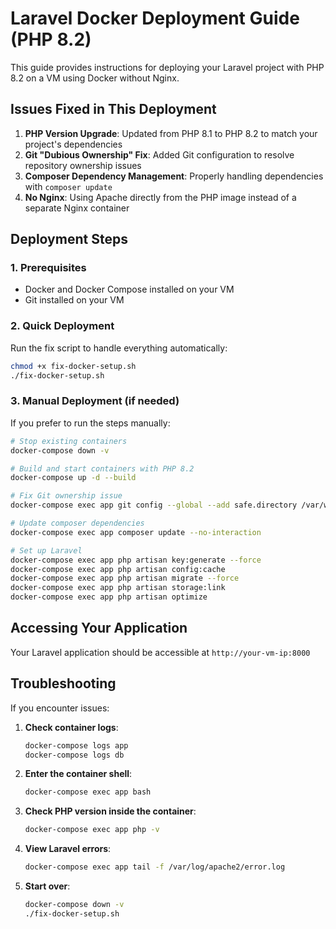 # Laravel Docker Deployment Guide (PHP 8.2)

This guide provides instructions for deploying your Laravel project with PHP 8.2 on a VM using Docker without Nginx.

## Issues Fixed in This Deployment

1. **PHP Version Upgrade**: Updated from PHP 8.1 to PHP 8.2 to match your project's dependencies
2. **Git "Dubious Ownership" Fix**: Added Git configuration to resolve repository ownership issues
3. **Composer Dependency Management**: Properly handling dependencies with `composer update`
4. **No Nginx**: Using Apache directly from the PHP image instead of a separate Nginx container

## Deployment Steps

### 1. Prerequisites

- Docker and Docker Compose installed on your VM
- Git installed on your VM

### 2. Quick Deployment

Run the fix script to handle everything automatically:

```bash
chmod +x fix-docker-setup.sh
./fix-docker-setup.sh
```

### 3. Manual Deployment (if needed)

If you prefer to run the steps manually:

```bash
# Stop existing containers
docker-compose down -v

# Build and start containers with PHP 8.2
docker-compose up -d --build

# Fix Git ownership issue
docker-compose exec app git config --global --add safe.directory /var/www/html

# Update composer dependencies
docker-compose exec app composer update --no-interaction

# Set up Laravel
docker-compose exec app php artisan key:generate --force
docker-compose exec app php artisan config:cache
docker-compose exec app php artisan migrate --force
docker-compose exec app php artisan storage:link
docker-compose exec app php artisan optimize
```

## Accessing Your Application

Your Laravel application should be accessible at `http://your-vm-ip:8000`

## Troubleshooting

If you encounter issues:

1. **Check container logs**:
   ```bash
   docker-compose logs app
   docker-compose logs db
   ```

2. **Enter the container shell**:
   ```bash
   docker-compose exec app bash
   ```

3. **Check PHP version inside the container**:
   ```bash
   docker-compose exec app php -v
   ```

4. **View Laravel errors**:
   ```bash
   docker-compose exec app tail -f /var/log/apache2/error.log
   ```

5. **Start over**:
   ```bash
   docker-compose down -v
   ./fix-docker-setup.sh
   ```
